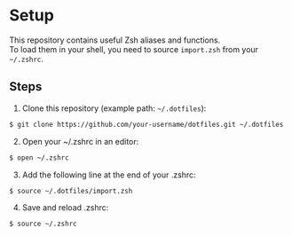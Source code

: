 # Setup

This repository contains useful Zsh aliases and functions.  
To load them in your shell, you need to source `import.zsh` from your `~/.zshrc`.

## Steps

1. Clone this repository (example path: `~/.dotfiles`):

```zsh
$ git clone https://github.com/your-username/dotfiles.git ~/.dotfiles
```

2. Open your ~/.zshrc in an editor:

```zsh
$ open ~/.zshrc
```

3. Add the following line at the end of your .zshrc:

```zsh
$ source ~/.dotfiles/import.zsh
```

4. Save and reload .zshrc:
```zsh
$ source ~/.zshrc
```

